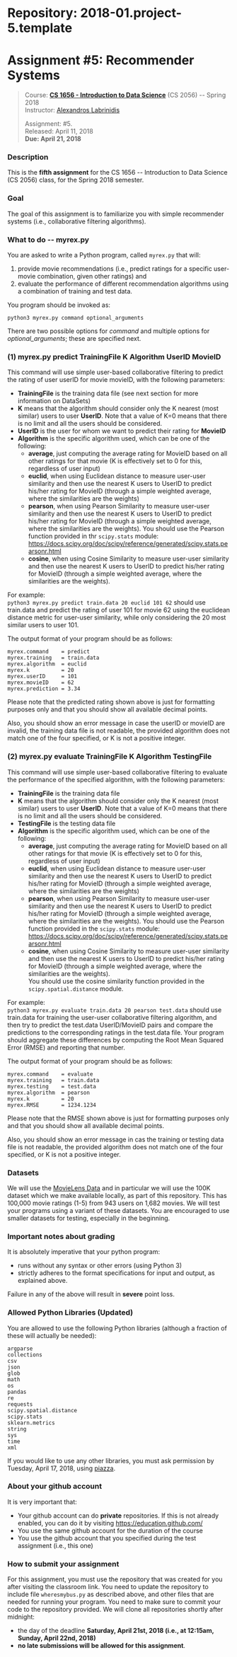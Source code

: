 # Repository: 2018-01.project-5.template
# Assignment #5: Recommender Systems 

> Course: **[CS 1656 - Introduction to Data Science](http://cs1656.org)** (CS 2056) -- Spring 2018    
> Instructor: [Alexandros Labrinidis](http://labrinidis.cs.pitt.edu)  
> 
> Assignment: #5.  
> Released: April 11, 2018  
> **Due:      April 21, 2018**

### Description
This is the **fifth assignment** for the CS 1656 -- Introduction to Data Science (CS 2056) class, for the Spring 2018 semester.

### Goal
The goal of this assignment is to familiarize you with simple recommender systems (i.e., collaborative filtering algorithms).


### What to do -- myrex.py
You are asked to write a Python program, called `myrex.py` that will:
1. provide movie recommendations (i.e., predict ratings for a specific user-movie combination, given other ratings) and   
1. evaluate the performance of different recommendation algorithms using a combination of training and test data.


You program should be invoked as:
```
python3 myrex.py command optional_arguments
```
There are two possible options for _command_ and multiple options for _optional_arguments_; these are specified next.

### (1) myrex.py predict TrainingFile K Algorithm UserID MovieID  
This command will use simple user-based collaborative filtering to predict the rating of user userID for movie movieID, with the following parameters: 
* **TrainingFile** is the training data file (see next section for more information on DataSets)  
* **K** means that the algorithm should consider only the K nearest (most similar) users to user **UserID**. Note that a value of K=0 means that there is no limit and all the users should be considered.  
* **UserID** is the user for whom we want to predict their rating for **MovieID**   
* **Algorithm** is the specific algorithm used, which can be one of the following:  
	* **average**, just computing the average rating for MovieID based on all other ratings for that movie (K is effectively set to 0 for this, regardless of user input)  
	* **euclid**, when using Euclidean distance to measure user-user similarity and then use the nearest K users to UserID to predict his/her rating for MovieID (through a simple weighted average, where the similarities are the weights)  
	* **pearson**, when using Pearson Similarity to measure user-user similarity and then use the nearest K users to UserID to predict his/her rating for MovieID (through a simple weighted average, where the similarities are the weights). You should use the Pearson function provided in thr `scipy.stats` module:  https://docs.scipy.org/doc/scipy/reference/generated/scipy.stats.pearsonr.html  
	* **cosine**, when using Cosine Similarity to measure user-user similarity and then use the nearest K users to UserID to predict his/her rating for MovieID (through a simple weighted average, where the similarities are the weights). 

For example:  
`python3 myrex.py predict train.data 20 euclid 101 62` 
should use train.data and predict the rating of user 101 for movie 62 using the euclidean distance metric for user-user similarity, while only considering the 20 most similar users to user 101.

The output format of your program should be as follows:
```
myrex.command    = predict
myrex.training   = train.data
myrex.algorithm  = euclid
myrex.k          = 20
myrex.userID     = 101
myrex.movieID    = 62
myrex.prediction = 3.34
```

Please note that the predicted rating shown above is just for formatting purposes only and that you should show all available decimal points.

Also, you should show an error message in case the userID or movieID are invalid, the training data file is not readable, the provided algorithm does not match one of the four specified, or K is not a positive integer.


### (2) myrex.py evaluate TrainingFile K Algorithm TestingFile  
This command will use simple user-based collaborative filtering to evaluate the performance of the specified algorithm, with the following parameters: 
* **TrainingFile** is the training data file  
* **K** means that the algorithm should consider only the K nearest (most similar) users to user **UserID**. Note that a value of K=0 means that there is no limit and all the users should be considered.    
* **TestingFile** is the testing data file    
* **Algorithm** is the specific algorithm used, which can be one of the following:  
	* **average**, just computing the average rating for MovieID based on all other ratings for that movie (K is effectively set to 0 for this, regardless of user input)  
	* **euclid**, when using Euclidean distance to measure user-user similarity and then use the nearest K users to UserID to predict his/her rating for MovieID (through a simple weighted average, where the similarities are the weights)  
	* **pearson**, when using Pearson Similarity to measure user-user similarity and then use the nearest K users to UserID to predict his/her rating for MovieID (through a simple weighted average, where the similarities are the weights). You should use the Pearson function provided in the `scipy.stats` module:   https://docs.scipy.org/doc/scipy/reference/generated/scipy.stats.pearsonr.html  
	* **cosine**, when using Cosine Similarity to measure user-user similarity and then use the nearest K users to UserID to predict his/her rating for MovieID (through a simple weighted average, where the similarities are the weights).  
	You should use the cosine similarity function provided in the `scipy.spatial.distance` module. 

For example:  
`python3 myrex.py evaluate train.data 20 pearson test.data` 
should use train.data for training the user-user collaborative filtering algorithm, and then try to predict the test.data UserID/MovieID pairs and compare the predictions to the corresponding ratings in the test.data file. Your program should aggregate these differences by computing the Root Mean Squared Error (RMSE) and reporting that number.

The output format of your program should be as follows:
```
myrex.command    = evaluate
myrex.training   = train.data
myrex.testing    = test.data
myrex.algorithm  = pearson
myrex.k          = 20
myrex.RMSE       = 1234.1234
```

Please note that the RMSE shown above is just for formatting purposes only and that you should show all available decimal points.

Also, you should show an error message in cas the training or testing data file is not readable, the provided algorithm does not match one of the four specified, or K is not a positive integer.

### Datasets
We will use the [MovieLens Data](https://grouplens.org/datasets/movielens/) and in particular we will use the 100K dataset which we make available locally, as part of this repository. This has 100,000 movie ratings (1-5) from 943 users on 1,682 movies. We will test your programs using a variant of these datasets. You are encouraged to use smaller datasets for testing, especially in the beginning.


### Important notes about grading
It is absolutely imperative that your python program:  
* runs without any syntax or other errors (using Python 3)  
* strictly adheres to the format specifications for input and output, as explained above.     

Failure in any of the above will result in **severe** point loss. 


### Allowed Python Libraries (Updated)
You are allowed to use the following Python libraries (although a fraction of these will actually be needed):
```
argparse
collections
csv
json
glob
math 
os
pandas
re
requests
scipy.spatial.distance
scipy.stats
sklearn.metrics
string
sys
time
xml
```
If you would like to use any other libraries, you must ask permission by Tuesday, April 17, 2018, using [piazza](http://piazza.cs1656.org).


### About your github account
It is very important that:  
* Your github account can do **private** repositories. If this is not already enabled, you can do it by visiting <https://education.github.com/>  
* You use the same github account for the duration of the course  
* You use the github account that you specified during the test assignment (i.e., this one)  

### How to submit your assignment
For this assignment, you must use the repository that was created for you after visiting the classroom link. You need to update the repository to include file `wheresmybus.py` as described above, and other files that are needed for running your program. You need to make sure to commit your code to the repository provided. We will clone all repositories shortly after midnight:  
* the day of the deadline **Saturday, April 21st, 2018 (i.e., at 12:15am, Sunday, April 22nd, 2018)**  
* **no late submissions will be allowed for this assignment**.
